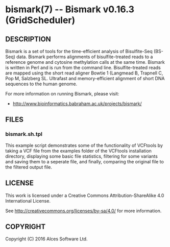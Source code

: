 # bismark(7) -- Bismark v0.16.3 (GridScheduler)

## DESCRIPTION

Bismark is a set of tools for the time-efficient analysis of Bisulfite-Seq
(BS-Seq) data. Bismark performs alignments of bisulfite-treated reads to a
reference genome and cytosine methylation calls at the same time. Bismark is
written in Perl and is run from the command line. Bisulfite-treated reads
are mapped using the short read aligner Bowtie 1 (Langmead B, Trapnell C,
Pop M, Salzberg SL.  Ultrafast and memory-efficient alignment of short DNA
sequences to the human genome.

For more information on running Bismark, please visit:
  * <http://www.bioinformatics.babraham.ac.uk/projects/bismark/>

## FILES

### bismark.sh.tpl

This example script demonstrates some of the functionality of VCFtools
by taking a VCF file from the examples folder of the VCFtools
installation directory, displaying some basic file statistics, filtering
for some variants and saving them to a seperate file, and finally,
comparing the original file to the filtered output file.

## LICENSE

This work is licensed under a Creative Commons Attribution-ShareAlike
4.0 International License.

See <http://creativecommons.org/licenses/by-sa/4.0/> for more
information.

## COPYRIGHT

Copyright (C) 2016 Alces Software Ltd.
